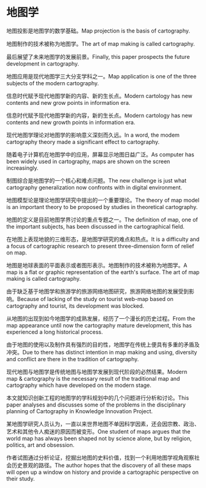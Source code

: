 # 地图学

<p><span class="chinese">地图投影是地图学的数学基础。</span><span class="english">Map projection is the basis of cartography.</span></p>

<p><span class="chinese">地图制作的技术被称为地图学。</span><span class="english">The art of map making is called cartography.</span></p>

<p><span class="chinese">最后展望了未来地图学的发展前景。</span><span class="english">Finally, this paper prospects the future development in cartography.</span></p>

<p><span class="chinese">地图应用是现代地图学三大分支学科之一。</span><span class="english">Map application is one of the three subjects of the modern cartography.</span></p>

<p><span class="chinese">信息时代赋予现代地图学新的内容、新的生长点。</span><span class="english">Modern cartology has new contents and new grow points in information era.</span></p>

<p><span class="chinese">信息时代赋予现代地图学新的内容，新的生长点。</span><span class="english">Modern cartology has new contents and new growth points in information era.</span></p>

<p><span class="chinese">现代地图学理论对地图学的影响意义深刻而久远。</span><span class="english">In a word, the modem cartography theory made a significant effect to cartography.</span></p>

<p><span class="chinese">随着电子计算机在地图学中的应用，屏幕显示地图日益广泛。</span><span class="english">As computer has been widely used in cartography, maps are shown on the screen increasingly.</span></p>

<p><span class="chinese">制图综合是地图学的一个核心和难点问题。</span><span class="english">The new challenge is just what cartography generalization now confronts with in digital environment.</span></p>

<p><span class="chinese">地图模型论是理论地图学研究中提出的一个重要理论。</span><span class="english">The theory of map model is an important theory to be proposed by studies in theoretical cartography.</span></p>

<p><span class="chinese">地图的定义是目前地图学界讨论的重点专题之一。</span><span class="english">The definition of map, one of the important subjects, has been discussed in the cartographical field.</span></p>

<p><span class="chinese">在地图上表现地貌的三维形态，是地图学研究的难点和热点。</span><span class="english">It is a difficulty and a focus of cartographic research to present three-dimension form of relief on map.</span></p>

<p><span class="chinese">地图是地球表面的平面表示或者图形表示。地图制作的技术被称为地图学。</span><span class="english">A map is a flat or graphic representation of the earth's surface. The art of map making is called cartography.</span></p>

<p><span class="chinese">由于缺乏基于地图学和旅游学的旅游网络地图研究，旅游网络地图的发展受到影响。</span><span class="english">Because of lacking of the study on tourist web-map based on cartography and tourist, its development was blocked.</span></p>

<p><span class="chinese">从地图的出现到如今地图学的成熟发展，经历了一个漫长的历史过程。</span><span class="english">From the map appearance until now the cartography mature development, this has experienced a long historical process.</span></p>

<p><span class="chinese">由于地图的使用以及制作具有强烈的目的性，地图学在传统上便具有多重的矛盾及冲突。</span><span class="english">Due to there has distinct intention in map making and using, diversity and conflict are there in the tradition of cartography.</span></p>

<p><span class="chinese">现代地图与地图学是传统地图与地图学发展到现代阶段的必然结果。</span><span class="english">Modern map & cartography is the necessary result of the traditional map and cartography which have developed on the modern stage.</span></p>

<p><span class="chinese">本文就知识创新工程的地图学的学科规划中的几个问题进行分析和讨论。</span><span class="english">This paper analyses and discusses some of the problems in the disciplinary planning of Cartography in Knowledge Innovation Project.</span></p>

<p><span class="chinese">某地图学研究人员认为，一直以来世界地图不单因科学因素，还会因宗教、政治、艺术和其他令人痴迷的原因而被变形。</span><span class="english">One student of maps argues that the world map has always been shaped not by science alone, but by religion, politics, art and obsession.</span></p>

<p><span class="chinese">作者试图通过分析论证，挖掘出地图的史料价值，找到一个利用地图学视角观察社会历史景观的路径。</span><span class="english">The author hopes that the discovery of all these maps will open up a window on history and provide a cartographic perspective on their study.</span></p>

